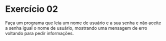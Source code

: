 # Exercício 02

Faça um programa que leia um nome de usuário e a sua senha e não aceite a senha igual o nome de usuário, mostrando uma mensagem de erro voltando para pedir informações. 